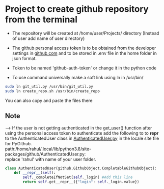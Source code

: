 # Project to create github repository from the terminal

* The repository will be created at /home/user/Projects/ directory (Instead of user add name of user directory)

* The github personal access token is to be obtained from the developer settings in [github.com](https://github.com/settings/tokens)   and to be stored in .env file in the home folder in json format.

* Token to be named 'github-auth-token' or change it in the python code

* To use command universally make a soft link using ln in /usr/bin/

``` bash
sudo ln git_util.py /usr/bin/git_util.py
sudo ln create_repo.sh /usr/bin/create_repo
```

You can also copy and paste the files there

## Note

--> If the user is not getting authenticated in the get_user() function after using the personal access token to authenticate add the following to to __repr__ to the AuthenticatedUser class in [AuthenticatedUser.py](https://github.com/PyGithub/PyGithub/blob/master/github/AuthenticatedUser.py) in the locale site file for PyGithub.<br>
path:/home/rahul/.local/lib/python3.8/site-packages/github/AuthenticatedUser.py:<br>
replace 'rahul' with name of your user folder.

```python
class AuthenticatedUser(github.GithubObject.CompletableGithubObject):
    def __repr__(self):
        self._completeIfNotSet(self._login) #Add this line
        return self.get__repr__({"login": self._login.value})
```

